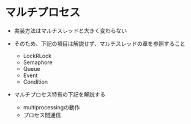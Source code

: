 # マルチプロセス

- 実装方法はマルチスレッドと大きく変わらない
- そのため、下記の項目は解説せず、マルチスレッドの章を参照すること
    - LockRLock
    - Semaphore
    - Queue
    - Event
    - Condition

- マルチプロセス特有の下記を解説する
    - multiprocessingの動作
    - プロセス間通信